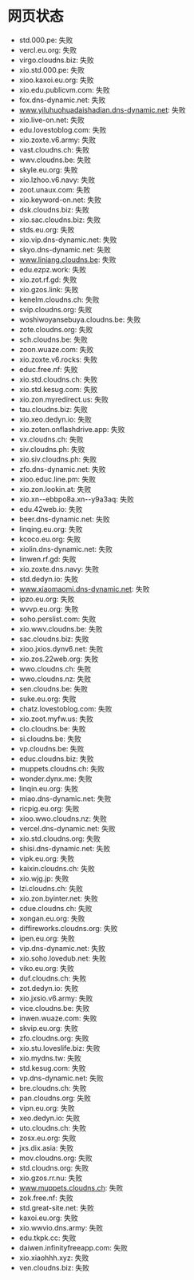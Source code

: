 # 网页状态
- std.000.pe: 失败
- vercl.eu.org: 失败
- virgo.cloudns.biz: 失败
- xio.std.000.pe: 失败
- xioo.kaxoi.eu.org: 失败
- xio.edu.publicvm.com: 失败
- fox.dns-dynamic.net: 失败
- www.yiluhuohuadaishadian.dns-dynamic.net: 失败
- xio.live-on.net: 失败
- edu.lovestoblog.com: 失败
- xio.zoxte.v6.army: 失败
- vast.cloudns.ch: 失败
- wwv.cloudns.be: 失败
- skyle.eu.org: 失败
- xio.lzhoo.v6.navy: 失败
- zoot.unaux.com: 失败
- xio.keyword-on.net: 失败
- dsk.cloudns.biz: 失败
- xio.sac.cloudns.biz: 失败
- stds.eu.org: 失败
- xio.vip.dns-dynamic.net: 失败
- skyo.dns-dynamic.net: 失败
- www.liniang.cloudns.be: 失败
- edu.ezpz.work: 失败
- xio.zot.rf.gd: 失败
- xio.gzos.link: 失败
- kenelm.cloudns.ch: 失败
- svip.cloudns.org: 失败
- woshiwoyansebuya.cloudns.be: 失败
- zote.cloudns.org: 失败
- sch.cloudns.be: 失败
- zoon.wuaze.com: 失败
- xio.zoxte.v6.rocks: 失败
- educ.free.nf: 失败
- xio.std.cloudns.ch: 失败
- xio.std.kesug.com: 失败
- xio.zon.myredirect.us: 失败
- tau.cloudns.biz: 失败
- xio.xeo.dedyn.io: 失败
- xio.zoten.onflashdrive.app: 失败
- vx.cloudns.ch: 失败
- siv.cloudns.ph: 失败
- xio.siv.cloudns.ph: 失败
- zfo.dns-dynamic.net: 失败
- xioo.educ.line.pm: 失败
- xio.zon.lookin.at: 失败
- xio.xn--ebbpo8a.xn--y9a3aq: 失败
- edu.42web.io: 失败
- beer.dns-dynamic.net: 失败
- linqing.eu.org: 失败
- kcoco.eu.org: 失败
- xiolin.dns-dynamic.net: 失败
- linwen.rf.gd: 失败
- xio.zoxte.dns.navy: 失败
- std.dedyn.io: 失败
- www.xiaomaomi.dns-dynamic.net: 失败
- ipzo.eu.org: 失败
- wvvp.eu.org: 失败
- soho.perslist.com: 失败
- xio.wwv.cloudns.be: 失败
- sac.cloudns.biz: 失败
- xioo.jxios.dynv6.net: 失败
- xio.zos.22web.org: 失败
- wwo.cloudns.ch: 失败
- wwo.cloudns.nz: 失败
- sen.cloudns.be: 失败
- suke.eu.org: 失败
- chatz.lovestoblog.com: 失败
- xio.zoot.myfw.us: 失败
- clo.cloudns.be: 失败
- si.cloudns.be: 失败
- vp.cloudns.be: 失败
- educ.cloudns.biz: 失败
- muppets.cloudns.ch: 失败
- wonder.dynx.me: 失败
- linqin.eu.org: 失败
- miao.dns-dynamic.net: 失败
- ricpig.eu.org: 失败
- xioo.wwo.cloudns.nz: 失败
- vercel.dns-dynamic.net: 失败
- xio.std.cloudns.org: 失败
- shisi.dns-dynamic.net: 失败
- vipk.eu.org: 失败
- kaixin.cloudns.ch: 失败
- xio.wjg.jp: 失败
- lzi.cloudns.ch: 失败
- xio.zon.byinter.net: 失败
- cdue.cloudns.ch: 失败
- xongan.eu.org: 失败
- diffireworks.cloudns.org: 失败
- ipen.eu.org: 失败
- vip.dns-dynamic.net: 失败
- xio.soho.lovedub.net: 失败
- viko.eu.org: 失败
- duf.cloudns.ch: 失败
- zot.dedyn.io: 失败
- xio.jxsio.v6.army: 失败
- vice.cloudns.be: 失败
- inwen.wuaze.com: 失败
- skvip.eu.org: 失败
- zfo.cloudns.org: 失败
- xio.stu.loveslife.biz: 失败
- xio.mydns.tw: 失败
- std.kesug.com: 失败
- vp.dns-dynamic.net: 失败
- bre.cloudns.ch: 失败
- pan.cloudns.org: 失败
- vipn.eu.org: 失败
- xeo.dedyn.io: 失败
- uto.cloudns.ch: 失败
- zosx.eu.org: 失败
- jxs.dix.asia: 失败
- mov.cloudns.org: 失败
- std.cloudns.org: 失败
- xio.gzos.rr.nu: 失败
- www.muppets.cloudns.ch: 失败
- zok.free.nf: 失败
- std.great-site.net: 失败
- kaxoi.eu.org: 失败
- xio.wwvio.dns.army: 失败
- edu.tkpk.cc: 失败
- daiwen.infinityfreeapp.com: 失败
- xio.xiaohhh.xyz: 失败
- ven.cloudns.biz: 失败
